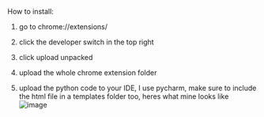 How to install:

1. go to chrome://extensions/
2. click the developer switch in the top right
3. click upload unpacked
4. upload the whole chrome extension folder

5. upload the python code to your IDE, I use pycharm, make sure to include the html file in a templates folder too, heres what mine looks like ![image](https://github.com/BigFish003/Assignment-Tracker/assets/89654438/ea6c6c7d-653c-4372-8b8a-4afe0669b780)
